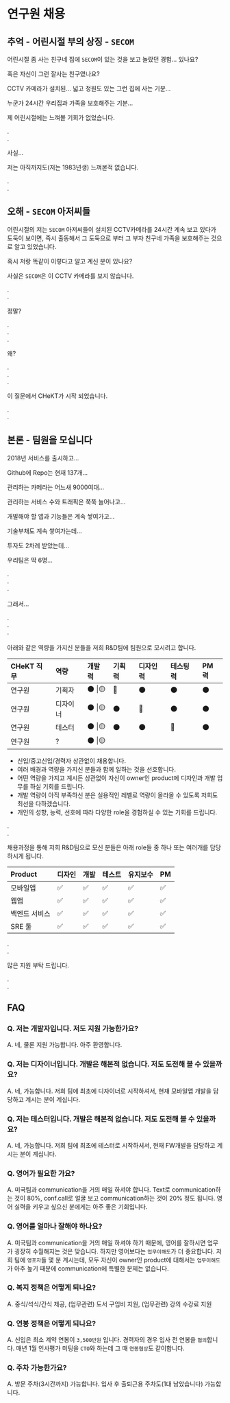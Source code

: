 # 연구원 채용

## 추억 - 어린시절 부의 상징 - `SECOM`

어린시절 좀 사는 친구네 집에 `SECOM`이 있는 것을 보고 놀랐던 경험... 있나요?

혹은 자신이 그런 잘사는 친구였나요?

CCTV 카메라가 설치된... 넓고 정원도 있는 그런 집에 사는 기분...

누군가 24시간 우리집과 가족을 보호해주는 기분...

제 어린시절에는 느껴볼 기회가 없었습니다.

.\
.

사실...

저는 아직까지도(저는 1983년생) 느껴본적 없습니다.

.\
.

## 오해 - `SECOM` 아저씨들

어린시절의 저는 `SECOM` 아저씨들이 설치된 CCTV카메라를 24시간 계속 보고 있다가 도둑이 보이면, 즉시 출동해서 그 도둑으로 부터 그 부자 친구네 가족을 보호해주는 것으로 알고 있었습니다.

혹시 저랑 똑같이 이렇다고 알고 계신 분이 있나요?

사실은 `SECOM`은 이 CCTV 카메라를 보지 않습니다.

.\
.

정말?

.\
.\
.

왜?

.\
.\
.

이 질문에서 CHeKT가 시작 되었습니다.

.\
.

## 본론 - 팀원을 모십니다

2018년 서비스를 출시하고...

Github에 Repo는 현재 137개...

관리하는 카메라는 어느새 9000여대...

관리하는 서비스 수와 트래픽은 쭉쭉 늘어나고...

개발해야 할 앱과 기능들은 계속 쌓여가고...

기술부채도 계속 쌓여가는데...

투자도 2차례 받았는데...

우리팀은 딱 6명...

.\
.\
.\
\
그래서...

.\
.\
.\
\
아래와 같은 역량을 가지신 분들을 저희 R&D팀에 팀원으로 모시려고 합니다.

| CHeKT 직무 | 역량    | 개발력 | 기획력 | 디자인력 | 테스팅력 | PM력 |
|:--|:--|:--|:--|:--|:--|:--|
| 연구원 | 기획자   | 🌑 \|🟡   | 🌝   | 🌑     | 🌑     | 🌑    |
| 연구원 | 디자이너  | 🌑 \|🟡   | 🌑   | 🌝     | 🌑     | 🌑    |
| 연구원 | 테스터   | 🌑 \|🟡   | 🌑   | 🌑     | 🌝     | 🌑    |
| 연구원 | ?      | 🌑 \|🟡   |      |        |       |       |

- 신입/중고신입/경력자 상관없이 채용합니다.
- 여러 배경과 역량을 가지신 분들과 함께 일하는 것을 선호합니다.
- 어떤 역량을 가지고 계시든 상관없이 자신이 owner인 product에 디자인과 개발 업무를 하실 기회를 드립니다.
- 개발 역량이 아직 부족하신 분은 실용적인 레벨로 역량이 올라올 수 있도록 저희도 최선을 다하겠습니다.
- 개인의 성향, 능력, 선호에 따라 다양한 role을 경험하실 수 있는 기회를 드립니다.

.\
.

채용과정을 통해 저희 R&D팀으로 모신 분들은 아래 role들 중 하나 또는 여러개를 담당하시게 됩니다.

| Product | 디자인 | 개발 | 테스트 | 유지보수 | PM |
|:--|:--|:--|:--|:--|:--|
| 모바일앱 | ✅ | ✅ | ✅ | ✅ | ✅ |
| 웹앱 | ✅ | ✅ | ✅ | ✅ | ✅ |
| 백엔드 서비스 | ✅ | ✅ | ✅ | ✅ | ✅ |
| SRE 툴 | ✅ | ✅ | ✅ | ✅ | ✅ |

.\
.

많은 지원 부탁 드립니다.

.\
.

## FAQ

### Q. 저는 개발자입니다. 저도 지원 가능한가요?

A. 네, 물론 지원 가능합니다. 아주 환영합니다.

### Q. 저는 디자이너입니다. 개발은 해본적 없습니다. 저도 도전해 볼 수 있을까요?

A. 네, 가능합니다. 저희 팀에 최초에 디자이너로 시작하셔서, 현재 모바일앱 개발을 담당하고 계시는 분이 계십니다.

### Q. 저는 테스터입니다. 개발은 해본적 없습니다. 저도 도전해 볼 수 있을까요?

A. 네, 가능합니다. 저희 팀에 최초에 테스터로 시작하셔서, 현재 FW개발을 담당하고 계시는 분이 계십니다.

### Q. 영어가 필요한 가요?

A. 미국팀과 communication을 거의 매일 하셔야 합니다. Text로 communication하는 것이 80%, conf.call로 얼굴 보고 communication하는 것이 20% 정도 됩니다. 영어 실력을 키우고 싶으신 분에게는 아주 좋은 기회입니다.

### Q. 영어를 얼마나 잘해야 하나요?

A. 미국팀과 communication을 거의 매일 하셔야 하기 때문에, 영어를 잘하시면 업무가 굉장히 수월해지는 것은 맞습니다. 하지만 영어보다는 `업무이해도`가 더 중요합니다. 저희 팀에 `영포자`들 몇 분 계시는데, 모두 자신이 owner인 product에 대해서는 `업무이해도`가 아주 높기 때문에 communication에 특별한 문제는 없습니다.

### Q. 복지 정책은 어떻게 되나요?

A. 중식/석식/간식 제공, (업무관련) 도서 구입비 지원, (업무관련) 강의 수강료 지원

### Q. 연봉 정책은 어떻게 되나요?

A. 신입은 최소 계약 연봉이 `3,500만원` 입니다. 경력자의 경우 입사 전 연봉을 `협의`합니다. 매년 1월 인사평가 미팅을 `CTO`와 하는데 그 때 `연봉협상`도 같이합니다.

### Q. 주차 가능한가요?

A. 방문 주차(3시간까지) 가능합니다. 입사 후 출퇴근용 주차도(1대 남았습니다) 가능합니다.
